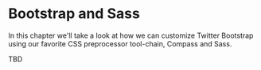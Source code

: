 
<a id="bootstrap_and_sass"></a>

# Bootstrap and Sass

In this chapter we'll take a look at how we can customize Twitter Bootstrap using our favorite CSS preprocessor tool-chain, Compass and Sass.

TBD


